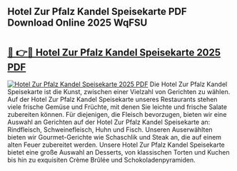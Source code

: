 ## Hotel Zur Pfalz Kandel Speisekarte PDF Download Online 2025 WqFSU

# <h2><a href="http://gccll4.nevu.top/?p=Hotel+Zur+Pfalz+Kandel+Speisekarte">🔗 👉🔴 Hotel Zur Pfalz Kandel Speisekarte 2025 PDF</a></h2>

[![Hotel Zur Pfalz Kandel Speisekarte 2025 PDF](https://i.imgur.com/dBaPXMq.png)](http://gccll4.nevu.top/?p=Hotel+Zur+Pfalz+Kandel+Speisekarte)
Die Hotel Zur Pfalz Kandel Speisekarte ist die Kunst, zwischen einer Vielzahl von Gerichten zu wählen. Auf der Hotel Zur Pfalz Kandel Speisekarte unseres Restaurants stehen viele frische Gemüse und Früchte, mit denen Sie leichte und frische Salate zubereiten können. Für diejenigen, die Fleisch bevorzugen, bieten wir eine Auswahl an Gerichten auf der Hotel Zur Pfalz Kandel Speisekarte an: Rindfleisch, Schweinefleisch, Huhn und Fisch. Unseren Auserwählten bieten wir Gourmet-Gerichte wie Schaschlik und Steak an, die auf einem alten Feuer zubereitet werden. Unsere Hotel Zur Pfalz Kandel Speisekarte bietet eine große Auswahl an Desserts, von klassischen Torten und Kuchen bis hin zu exquisiten Crème Brûlée und Schokoladenpyramiden.
